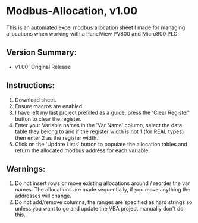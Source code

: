 # Modbus-Allocation, v1.00
This is an automated excel modbus allocation sheet I made for managing allocations when working with a PanelView PV800 and Micro800 PLC.

## Version Summary:
* v1.00: Original Release

## Instructions:
1. Download sheet.
2. Ensure macros are enabled.
3. I have left my last project prefilled as a guide, press the 'Clear Register' button to clear the register.
4. Enter your Variable names in the 'Var Name' column, select the data table they belong to and if the register width is not 1 (for REAL types) then enter 2 as the register width.
5. Click on the 'Update Lists' button to populate the allocation tables and return the allocated modbus address for each variable.



## Warnings:
1. Do not insert rows or move existing allocations around / reorder the var names. The allocations are made sequentially, if you move anything the addresses will change.
2. Do not add/remove columns, the ranges are specified as hard strings so unless you want to go and update the VBA project manually don't do this.
